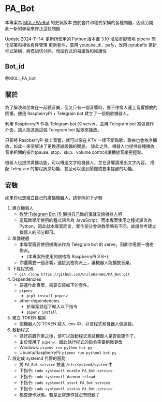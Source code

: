 # PA_Bot

本專案為 [MOLi-PA-Bot](https://github.com/NCNU-OpenSource/MOLi-PA-Bot) 的更新版本
由於套件和程式架構的各種問題，因此另開此一新的專案來修正這些問題

Update 2024-11-14:
更新所使用的 Python 版本至 3.10
增加虛擬環境 pipenv 簡化部署和相依套件管理
更新套件，棄用 youtube_dl、pafy，改用 pytubefix
更新程式架構，將模組切分開，增加程式的易讀性和維護性

## Bot_id
@MOLi_PA_bot

## 關於
為了解決和朋友在一起聽音樂，但又只有一個音響時，要不停換人連上音響播放的困擾，便用 RaspberryPi + Telegram bot 建立了一個點歌機器人。

利用 RaspberryPi 作為 Telegram bot 的 server，並用 Telegram bot 當做操作介面，讓人能透過這個 Telegram bot 點歌來播放。

只要將 RaspberryPi 接上音響，就可以像在 KTV 一樣不斷點歌，歌曲也會依序播放，如此一來便解決了更換連線設備的問題。
除此之外，機器人也提供各種播放音樂相關的操作(pause, stop、skip、volume control)讓播放音樂更輕鬆。

機器人也提供廣播功能，可以傳送文字給機器人，並在音響廣播出文字內容。
搭配 Telegram 的排程訊息功能，甚至可以達到鬧鐘或要事提醒的功能。

## 安裝
如果你也想建立自己的廣播機器人，請參照如下步驟
1. 建立機器人
    - [教學:Telegram Bot (1) 懶得自己做的事就交給機器人吧](https://z3388638.medium.com/telegram-bot-1-%E6%87%B6%E5%BE%97%E8%87%AA%E5%B7%B1%E5%81%9A%E7%9A%84%E4%BA%8B%E5%B0%B1%E4%BA%A4%E7%B5%A6%E6%A9%9F%E5%99%A8%E4%BA%BA%E5%90%A7-c59004dc6c7b)
    - 這篇教學所使用的程式語言為 JavaScript，而本專案使用之程式語言為 Python，因此就本專案而言，實作部分會與教學略有不同，故請參考建立機器人的部分即可。
2. 準備硬體
    - 本專案需要使用樹梅派作為 Telegram bot 的 serve，因此你需要一塊樹梅派。
        - (本專案所使用的規格為 RaspberryPi 3 B+)
    - 你還需要一個音響，連接到樹梅派上，讓機器人能播放音樂。
3. 下載程式碼
    - `git clone https://github.com/UncleHanWei/PA_Bot.git`
4. Dependencies
    - 要運作此專案，需要安裝如下的套件。
    - `pipenv`
        - `pip3 install pipenv`
    - other dependencies
        - 於專案路徑下輸入以下指令
        - `pipenv install`
5. 建立 TOKEN 檔案
    - 把機器人的 TOKEN 寫入 .env 中，以便程式和機器人做連接。
6. 啟動程式
    - 做好前置作業之後，便可以啟動程式測試機器人是否能運作了。
    - 由於使用了 `pipenv`，因此執行程式的指令需要稍微更改
    - Windows: `pipenv run python bot.py`
    - Ubuntu/RaspberryPi: `pipenv run python3 bot.py`
7. 設定成 systemd 代管的服務
    - 將 `PA_Bot.service` 放進 `/etc/systemd/system` 中
    - 下指令: `sudo systemctl enable PA_Bot.service`
    - 下指令: `sudo systemctl daemon-reload`
    - 下指令: `sudo systemctl start PA_Bot.service`
    - 下指令: `sudo systemctl status PA_Bot.service`
    - 檢查運作狀態，若是正常運作就沒有問題了
